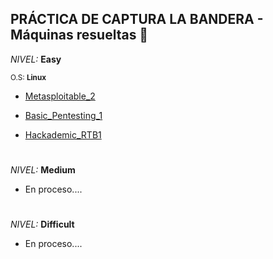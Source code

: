 ## PRÁCTICA DE CAPTURA LA BANDERA - Máquinas resueltas 🚩

*NIVEL:* **Easy**

<sub>O.S: **Linux**</sub>

- <a href="https://github.com/R3LI4NT/ctf-retos/blob/main/1-%20Maquinas-Easy/Metasploitable_2.md" target="_blank">Metasploitable_2</a>

- <a href="https://github.com/R3LI4NT/ctf-retos/blob/main/1-%20Maquinas-Easy/Basic_Pentesting_1.md" target="_blank">Basic_Pentesting_1</a>

- <a href="https://github.com/R3LI4NT/ctf-retos/blob/main/1-%20Maquinas-Easy/Hackademic_RTB1.md" target="_blank">Hackademic_RTB1</a>


<h1 align="center"></h1>

*NIVEL:* **Medium**
  - En proceso....

<h1 align="center"></h1>

*NIVEL:* **Difficult**
  - En proceso....
